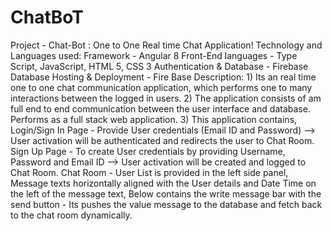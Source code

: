 # ChatBoT
Project - Chat-Bot : One to One Real time Chat Application!  Technology and Languages used:   Framework - Angular 8  Front-End languages - Type Script, JavaScript, HTML 5, CSS 3  Authentication &amp; Database - Firebase Database  Hosting &amp; Deployment - Fire Base  Description: 1) Its an real time one to one chat communication application, which performs one to many interactions between the logged in users. 2) The application consists of am full end to end communication between the user interface and database. Performs as a full stack web application. 3) This application contains,  Login/Sign In Page - Provide User credentials (Email ID and  Password) --> User activation will be authenticated and redirects the user to Chat Room. Sign Up Page - To create User credentials by providing Username, Password and Email ID --> User activation will be created and logged to Chat Room. Chat Room - User List is provided in the left side panel, Message texts horizontally aligned with the User details and Date Time on the left of the message text, Below contains the write message bar with the send button - Its pushes the value message to the database and fetch back to the chat room dynamically.

